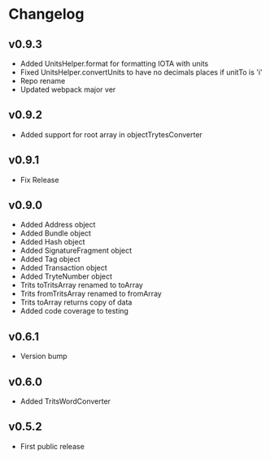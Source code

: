 # Changelog

## v0.9.3

* Added UnitsHelper.format for formatting IOTA with units
* Fixed UnitsHelper.convertUnits to have no decimals places if unitTo is 'i'
* Repo rename
* Updated webpack major ver

## v0.9.2

* Added support for root array in objectTrytesConverter

## v0.9.1

* Fix Release

## v0.9.0

* Added Address object
* Added Bundle object
* Added Hash object
* Added SignatureFragment object
* Added Tag object
* Added Transaction object
* Added TryteNumber object
* Trits toTritsArray renamed to toArray
* Trits fromTritsArray renamed to fromArray
* Trits toArray returns copy of data
* Added code coverage to testing

## v0.6.1

* Version bump

## v0.6.0

* Added TritsWordConverter

## v0.5.2

* First public release
